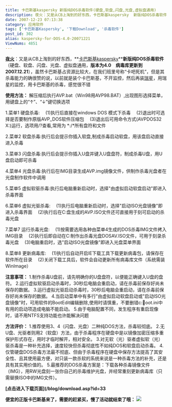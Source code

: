 ```yaml
---
title: 卡巴斯基kaspersky 新版纯DOS杀毒软件(硬盘,软盘,闪盘,光盘,虚拟盘通用)
description: 夜火：又是从CB上淘到的好东西，卡巴斯基kaspersky  新版纯DOS杀毒软件（硬盘、软盘、闪盘、光盘、虚拟盘通用，版本为4.0　病毒库更新到2007.12.21），虽然卡巴斯基占资源比较大，在我们班里号称“卡吧死机”，但是其杀毒能力的确很赞的说，以前就是装个卡巴斯基，不开监控，然后再装瑞星，用瑞星的监控，用卡巴斯基的杀毒，感觉很不错使用方法：
date: 2007-12-23 07:13:38
category: 应用软件
tags: ['卡巴斯基Kaspersky', '下载Download', '杀毒软件']
post_id: 302
alias: kaspersky-for-DOS-4.0-20071221
ViewNums: 4851
---
```


**[夜火](http://www.15897.com/)**：又是从CB上淘到的好东西，**[卡巴斯基kaspersky](/tags/%E5%8D%A1%E5%B7%B4%E6%96%AF%E5%9F%BAKaspersky)****新版纯DOS杀毒软件**（硬盘、软盘、闪盘、光盘、虚拟盘通用，**版本为4.0　病毒库更新到2007.12.21**），虽然卡巴斯基占资源比较大，在我们班里号称“卡吧死机”，但是其杀毒能力的确很赞的说，以前就是装个卡巴斯基，不开监控，然后再装[瑞星](/tags/%E7%91%9E%E6%98%9F)，用瑞星的监控，用卡巴斯基的杀毒，感觉很不错

**使用方法：**
解压缩后执行AVP.bat（Win98用AVP98.BAT）,出现图形选择菜单，用键盘上的“↑”、“↓”键切换选项

1.菜单1 硬盘杀毒:
　(1)执行后直接在windows DOS 模式下杀毒
　(2)退出时可选择是否要制作原版AVP_DOS软件压缩包
　(3)退出后可用命令方式(AVPDOS32 X:)运行，选项用/?查看,常用为 *:/*所有盘符和文件

2.菜单2 软盘杀毒:执行后会提示你插入软盘,制成杀毒启动软盘，用该盘启动直接进入杀毒

3.菜单3 闪盘杀毒:执行后会提示你插入U盘并键入U盘盘符，制成杀毒U盘，用U盘启动即可杀毒

4.菜单4 光盘杀毒:执行后在IMG目录生成AVP.img镜像文件，供制作杀毒光盘者在光盘制作软件中调用

5.菜单5 虚拟软驱杀毒:执行后电脑重新启动时，选择"由虚拟启动软盘启动"即进入杀毒界面

6.菜单6 虚拟光驱杀毒:
　(1)执行后电脑重新启动时，选择"启动ISO光盘镜像"即进入杀毒界面
　(2)执行后在C:盘生成的AVP.ISO文件还可直接用于刻可启动的杀毒光盘

7.菜单7 运行杀毒光盘:
　(1)按需要选用各种由菜单4生成的DOS杀毒IMG文件拷入IMG目录
　(2)执行后即自动在C:制作出杀毒光盘DOSAV.ISO文件，可用于刻录杀毒光盘
　(3)电脑重启时，选"启动ISO光盘镜像"即进入光盘菜单界面

8.菜单8 更新病毒库:
　(1)执行后自动开启IE下载工具下载更新病毒包，请保存在软件所在目录
　(2)关闭下载工具后，软件会自动更新所有病毒库文件（系统需装WinImage）

**注意事项：**
1.制作杀毒U盘前，请先明确你的U盘盘符，以便能正确键入U盘的盘符。
2.运行虚拟软驱启动杀毒时，30秒后电脑会重启动，请在杀毒前保存好尚未保存的数据。
3.运行虚拟光驱启动杀毒时，30秒后电脑会重启动，请在杀毒前保存好尚未保存的数据。
4.当启动菜单中有多行"由虚拟启动软盘启动或"启动ISO光盘镜像"时，可用软件的BootEdit编辑删除,使用时请慎重，不要删错c:oot.ini中有用的启动项造成电脑不能启动。
5.由于电脑配置不同，发生程序有重启现像时，请不用NTFS支持功能也许能解决问题

**方法评价：**
1.推荐使用3、4（闪盘、光盘）二种纯DOS方法，杀毒较彻底。
2.无U盘、光驱者则用2（软盘）方法，由于杀毒程序在硬盘中是以镜像加密压缩多重保护形式存在，用时才临时解开，相对安全。
3.对无软（光）驱者虚拟软（光）驱杀毒是一种补充选择，速度较快但杀毒彻底性不如纯DOS和软盘启动杀毒。
4.仅管硬盘DOS杀毒方法最不彻底、但由于杀毒程序在硬盘中保存方法提高了其安全性、且其使用最方便，对只装一款杀软的系统来说是一种杀毒方法的补充，还是具有其实用价值的。
5.最推荐的DOS杀毒方案是：下载各种杀毒镜像文件（IMG），用RW光盘刻一张你自己的杀毒维护光盘，并经常重刻更新病毒库（只需替换ISO中的IMG文件）。

**[点击进入下载页面](/blog/download.asp?id=33**

**便宜的正版卡巴斯基来了，需要的赶紧买，慢了活动就结束了哦：
[![](http://file.chanet.com.cn/image.cgi?a=73348&d=99391&u=&e=)](http://count.chanet.com.cn/click.cgi?a=73348&d=99391&u=&e=)**

